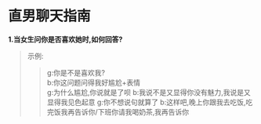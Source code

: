 # 直男聊天指南
**1.当女生问你是否喜欢她时,如何回答?**  
>示例:
>>g:你是不是喜欢我?  
>>b:你这问题问得我好尴尬+表情  
>>g:为什么尴尬,你说就是了呗
>>b:我说不是又显得你没有魅力,我说是又显得我见色起意
>>g:你不想说句就算了
>>b:这样吧,晚上你跟我去吃饭,吃完饭我再告诉你/下班你请我喝奶茶,我再告诉你  
      